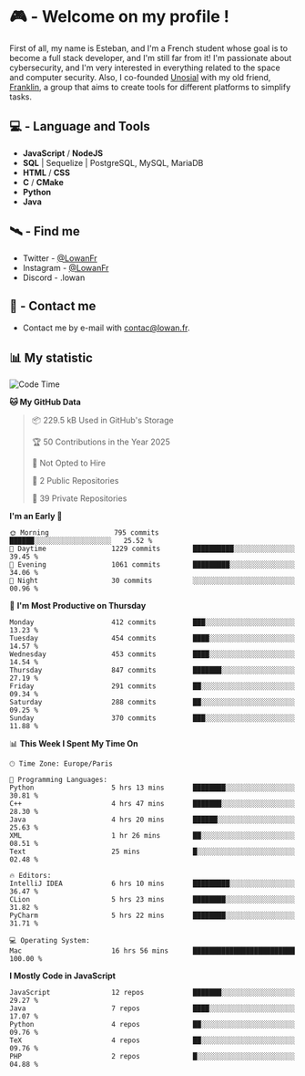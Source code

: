 # 🎮 - Welcome on my profile !
First of all, my name is Esteban, and I'm a French student whose goal is to become a full stack developer, and I'm still far from it!
I'm passionate about cybersecurity, and I'm very interested in everything related to the space and computer security.
Also, I co-founded [Unosial](https://github.com/Unosial) with my old friend, [Franklin](https://github.com/AbaFranklin/), a group that aims to create tools for different platforms to simplify tasks. 



## 💻 - Language and Tools
- **JavaScript** / **NodeJS**
- **SQL** | Sequelize | PostgreSQL, MySQL, MariaDB
- **HTML** / **CSS**
- **C** / **CMake**
- **Python**
- **Java**

## 🛰️ - Find me

 - Twitter - [@LowanFr](https://twitter.com/LowanFr/)
 - Instagram - [@LowanFr](https://instagram.com/LowanFr)
 - Discord -  .lowan
 
## 📡 - Contact me
 - Contact me by e-mail with [contac@lowan.fr](mailto:contact@lowan.fr).

## 📊 My statistic
<!--START_SECTION:waka-->
![Code Time](http://img.shields.io/badge/Code%20Time-1%2C222%20hrs%207%20mins-blue)

**🐱 My GitHub Data** 

> 📦 229.5 kB Used in GitHub's Storage 
 > 
> 🏆 50 Contributions in the Year 2025
 > 
> 🚫 Not Opted to Hire
 > 
> 📜 2 Public Repositories 
 > 
> 🔑 39 Private Repositories 
 > 
**I'm an Early 🐤** 

```text
🌞 Morning                795 commits         ██████░░░░░░░░░░░░░░░░░░░   25.52 % 
🌆 Daytime                1229 commits        ██████████░░░░░░░░░░░░░░░   39.45 % 
🌃 Evening                1061 commits        █████████░░░░░░░░░░░░░░░░   34.06 % 
🌙 Night                  30 commits          ░░░░░░░░░░░░░░░░░░░░░░░░░   00.96 % 
```
📅 **I'm Most Productive on Thursday** 

```text
Monday                   412 commits         ███░░░░░░░░░░░░░░░░░░░░░░   13.23 % 
Tuesday                  454 commits         ████░░░░░░░░░░░░░░░░░░░░░   14.57 % 
Wednesday                453 commits         ████░░░░░░░░░░░░░░░░░░░░░   14.54 % 
Thursday                 847 commits         ███████░░░░░░░░░░░░░░░░░░   27.19 % 
Friday                   291 commits         ██░░░░░░░░░░░░░░░░░░░░░░░   09.34 % 
Saturday                 288 commits         ██░░░░░░░░░░░░░░░░░░░░░░░   09.25 % 
Sunday                   370 commits         ███░░░░░░░░░░░░░░░░░░░░░░   11.88 % 
```


📊 **This Week I Spent My Time On** 

```text
🕑︎ Time Zone: Europe/Paris

💬 Programming Languages: 
Python                   5 hrs 13 mins       ████████░░░░░░░░░░░░░░░░░   30.81 % 
C++                      4 hrs 47 mins       ███████░░░░░░░░░░░░░░░░░░   28.30 % 
Java                     4 hrs 20 mins       ██████░░░░░░░░░░░░░░░░░░░   25.63 % 
XML                      1 hr 26 mins        ██░░░░░░░░░░░░░░░░░░░░░░░   08.51 % 
Text                     25 mins             █░░░░░░░░░░░░░░░░░░░░░░░░   02.48 % 

🔥 Editors: 
IntelliJ IDEA            6 hrs 10 mins       █████████░░░░░░░░░░░░░░░░   36.47 % 
CLion                    5 hrs 23 mins       ████████░░░░░░░░░░░░░░░░░   31.82 % 
PyCharm                  5 hrs 22 mins       ████████░░░░░░░░░░░░░░░░░   31.71 % 

💻 Operating System: 
Mac                      16 hrs 56 mins      █████████████████████████   100.00 % 
```

**I Mostly Code in JavaScript** 

```text
JavaScript               12 repos            ███████░░░░░░░░░░░░░░░░░░   29.27 % 
Java                     7 repos             ████░░░░░░░░░░░░░░░░░░░░░   17.07 % 
Python                   4 repos             ██░░░░░░░░░░░░░░░░░░░░░░░   09.76 % 
TeX                      4 repos             ██░░░░░░░░░░░░░░░░░░░░░░░   09.76 % 
PHP                      2 repos             █░░░░░░░░░░░░░░░░░░░░░░░░   04.88 % 
```




<!--END_SECTION:waka-->
